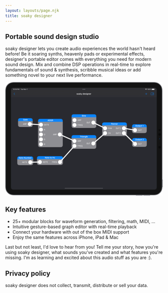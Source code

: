 ```yaml
---
layout: layouts/page.njk
title: soaky designer
---
```

## Portable sound design studio
soaky designer lets you create audio experiences the world hasn't heard before! Be it soaring synths, heavenly pads or experimental effects, designer's portable editor comes with everything you need for modern sound design. Mix and combine DSP operations in real-time to explore fundamentals of sound & synthesis, scribble musical ideas or add something novel to your next live performance.

![soaky designer screenshot](/img/soakydesigner.png)

## Key features
- 25+ modular blocks for waveform generation, filtering, math, MIDI, ...
- Intuitive gesture-based graph editor with real-time playback
- Connect your hardware with out of the box MIDI support
- Enjoy the same features across iPhone, iPad & Mac

Last but not least, I'd love to hear from you! Tell me your story, how you're using soaky designer, what sounds you've created and what features you're missing. I'm as learning and excited about this audio stuff as you are :).

## Privacy policy
soaky designer does not collect, transmit, distribute or sell your data.
